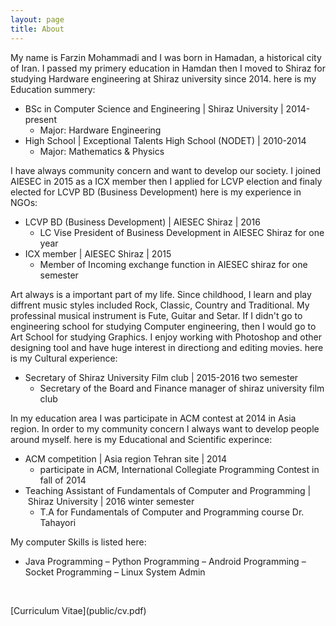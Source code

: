 ```yaml
---
layout: page
title: About
---
```

<div>
<p>My name is Farzin Mohammadi and I was born in Hamadan, a historical city of Iran. I passed my primery education in Hamdan then I moved to Shiraz for studying Hardware engineering at Shiraz university since 2014. here is my Education summery:</p>
<ul>
<li>BSc in Computer Science and Engineering | Shiraz University&nbsp;|&nbsp;2014-present&nbsp;
<ul>
<li>Major: Hardware Engineering</li>
</ul>
</li>
<li>High School | Exceptional Talents High School (NODET)&nbsp;|&nbsp;2010-2014&nbsp;
<ul>
<li>Major: Mathematics &amp; Physics</li>
</ul>
</li>
</ul>
<p>I have always community concern and want to develop our society. I joined AIESEC in 2015 as a ICX member then I applied for LCVP election and finaly elected for LCVP BD (Business Development) here is my experience in NGOs:</p>
<ul>
<li>LCVP BD (Business Development) | AIESEC Shiraz | 2016
<ul>
<li>LC Vise President of Business Development in AIESEC Shiraz for one year</li>
</ul>
</li>
<li>ICX member&nbsp;|&nbsp;AIESEC Shiraz | 2015
<ul>
<li>Member of Incoming exchange function in AIESEC shiraz for one semester</li>
</ul>
</li>
</ul>
<p>Art always is a important part of my life. Since childhood, I learn and play diffrent music styles included Rock, Classic, Country and&nbsp;Traditional. My professinal musical instrument is Fute, Guitar and Setar. If I didn't go to engineering school for studying Computer engineering, then I&nbsp;would go to Art School for studying Graphics. I enjoy working with Photoshop and other designing tool and have huge interest in directiong and editing&nbsp;movies. here is my&nbsp;Cultural experience:</p>
<ul>
<li>Secretary of Shiraz University Film club&nbsp;|&nbsp;2015-2016 two semester
<ul>
<li>Secretary of the Board and Finance manager of shiraz university film club</li>
</ul>
</li>
</ul>
<p>In my education area I was participate in ACM contest at 2014 in Asia region. In order to my community concern I always want to develop people around myself. here is my Educational and Scientific experince:</p>
<ul>
<li>ACM competition&nbsp;|&nbsp;Asia region Tehran site | 2014
<ul>
<li>participate in ACM, International Collegiate Programming Contest in fall of 2014</li>
</ul>
</li>
<li>Teaching Assistant of Fundamentals of Computer and Programming |&nbsp;Shiraz University&nbsp;|&nbsp;2016 winter semester
<ul>
<li>T.A for Fundamentals of Computer and Programming course Dr. Tahayori</li>
</ul>
</li>
</ul>
<p>My computer Skills is listed here:</p>
<ul>
<li>Java Programming &ndash; Python Programming &ndash; Android Programming &ndash; Socket Programming &ndash; Linux System Admin</li>
</ul>
<p>&nbsp;</p>
</div>
[Curriculum Vitae](public/cv.pdf)
